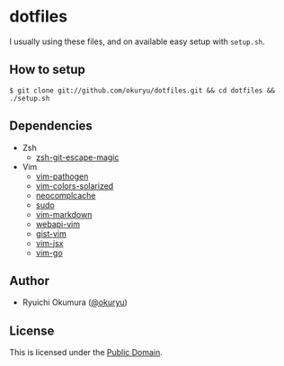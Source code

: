 # dotfiles

I usually using these files, and on available easy setup with ```setup.sh```.

## How to setup

```
$ git clone git://github.com/okuryu/dotfiles.git && cd dotfiles && ./setup.sh
```

## Dependencies

* Zsh
  * [zsh-git-escape-magic](https://github.com/knu/zsh-git-escape-magic)
* Vim
  * [vim-pathogen](https://github.com/tpope/vim-pathogen)
  * [vim-colors-solarized](https://github.com/altercation/vim-colors-solarized)
  * [neocomplcache](https://github.com/Shougo/neocomplcache)
  * [sudo](https://github.com/vim-scripts/sudo)
  * [vim-markdown](https://github.com/tpope/vim-markdown)
  * [webapi-vim](https://github.com/mattn/webapi-vim)
  * [gist-vim](https://github.com/mattn/gist-vim)
  * [vim-jsx](https://github.com/mxw/vim-jsx)
  * [vim-go](https://github.com/fatih/vim-go)

## Author

* Ryuichi Okumura ([@okuryu](https://github.com/okuryu))

## License

This is licensed under the [Public Domain](LICENSE).
